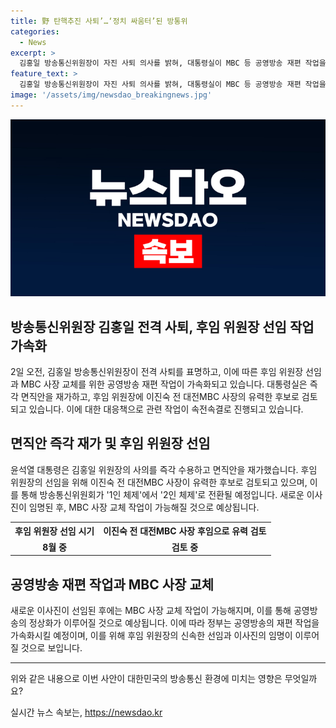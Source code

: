 ```yaml
---
title: 野 탄핵추진 사퇴’…‘정치 싸움터’된 방통위
categories:
  - News
excerpt: >
  김홍일 방송통신위원장이 자진 사퇴 의사를 밝혀, 대통령실이 MBC 등 공영방송 재편 작업을 가속화하고 후임 위원장으로 이진숙 전 대전MBC 사장이 유력히 검토되고 있다. 윤석열 대통령은 김 위원장의 면직안을 즉각 재가했고, 시기적으로 후임 위원장도 빠르게 임명될 것으로 예상된다. 또한, 방송문화진흥회 등 공영방송 이사진 교체 작업에 속도를 낼 방침이며, 이에 따라 방통위는 2인 체제로 다시 만들어 MBC 사장 교체 작업을 추진할 것으로 전망된다.
feature_text: >
  김홍일 방송통신위원장이 자진 사퇴 의사를 밝혀, 대통령실이 MBC 등 공영방송 재편 작업을 가속화하고 후임 위원장으로 이진숙 전 대전MBC 사장이 유력히 검토되고 있다. 윤석열 대통령은 김 위원장의 면직안을 즉각 재가했고, 시기적으로 후임 위원장도 빠르게 임명될 것으로 예상된다. 또한, 방송문화진흥회 등 공영방송 이사진 교체 작업에 속도를 낼 방침이며, 이에 따라 방통위는 2인 체제로 다시 만들어 MBC 사장 교체 작업을 추진할 것으로 전망된다.
image: '/assets/img/newsdao_breakingnews.jpg'
---
```


<p><img src="/assets/img/newsdao_breakingnews.jpg" alt="pcversion 속보" /></p>

<h2 data-ke-size="size26">방송통신위원장 김홍일 전격 사퇴, 후임 위원장 선임 작업 가속화</h2>

<p data-ke-size="size16">2일 오전, 김홍일 방송통신위원장이 전격 사퇴를 표명하고, 이에 따른 후임 위원장 선임과 MBC 사장 교체를 위한 공영방송 재편 작업이 가속화되고 있습니다. 대통령실은 즉각 면직안을 재가하고, 후임 위원장에 이진숙 전 대전MBC 사장의 유력한 후보로 검토되고 있습니다. 이에 대한 대응책으로 관련 작업이 속전속결로 진행되고 있습니다.</p>

<h2 data-ke-size="size26">면직안 즉각 재가 및 후임 위원장 선임</h2>

<p data-ke-size="size16">윤석열 대통령은 김홍일 위원장의 사의를 즉각 수용하고 면직안을 재가했습니다. 후임 위원장의 선임을 위해 이진숙 전 대전MBC 사장이 유력한 후보로 검토되고 있으며, 이를 통해 방송통신위원회가 '1인 체제'에서 '2인 체제'로 전환될 예정입니다. 새로운 이사진이 임명된 후, MBC 사장 교체 작업이 가능해질 것으로 예상됩니다.</p>

<table>
  <tr>
    <th>후임 위원장 선임 시기</th>
    <th>이진숙 전 대전MBC 사장 후임으로 유력 검토</th>
  </tr>
  <tr>
    <td style="text-align: center; height: 17px;"><b>8월 중</b></td>
    <td style="text-align: center; height: 17px;"><b>검토 중</b></td>
  </tr>
</table>

<h2 data-ke-size="size26">공영방송 재편 작업과 MBC 사장 교체</h2>

<p data-ke-size="size16">새로운 이사진이 선임된 후에는 MBC 사장 교체 작업이 가능해지며, 이를 통해 공영방송의 정상화가 이루어질 것으로 예상됩니다. 이에 따라 정부는 공영방송의 재편 작업을 가속화시킬 예정이며, 이를 위해 후임 위원장의 신속한 선임과 이사진의 임명이 이루어질 것으로 보입니다.</p>

<hr>

<p data-ke-size="size16">위와 같은 내용으로 이번 사안이 대한민국의 방송통신 환경에 미치는 영향은 무엇일까요?</p>
실시간 뉴스 속보는, <a href="https://newsdao.kr" rel="dofollow">https://newsdao.kr</a>


